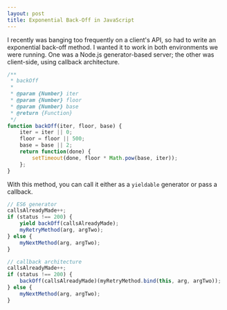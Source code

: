```yaml
---
layout: post
title: Exponential Back-Off in JavaScript
---
```


I recently was banging too frequently on a client's API, so had to write an exponential back-off method. I wanted it to work in both environments we were running. One was a Node.js generator-based server; the other was client-side, using callback architecture.

``` javascript
/**
 * backOff
 *
 * @param {Number} iter
 * @param {Number} floor
 * @param {Number} base
 * @return {Function}
 */
function backOff(iter, floor, base) {
    iter = iter || 0;
    floor = floor || 500;
    base = base || 2;
    return function(done) {
        setTimeout(done, floor * Math.pow(base, iter));
    };
}
```

With this method, you can call it either as a `yieldable` generator or pass a callback.

``` javascript
// ES6 generator
callsAlreadyMade++;
if (status !== 200) {
    yield backOff(callsAlreadyMade);
    myRetryMethod(arg, argTwo);
} else {
    myNextMethod(arg, argTwo);
}
```

``` javascript
// callback architecture
callsAlreadyMade++;
if (status !== 200) {
    backOff(callsAlreadyMade)(myRetryMethod.bind(this, arg, argTwo));
} else {
    myNextMethod(arg, argTwo);
}
```

